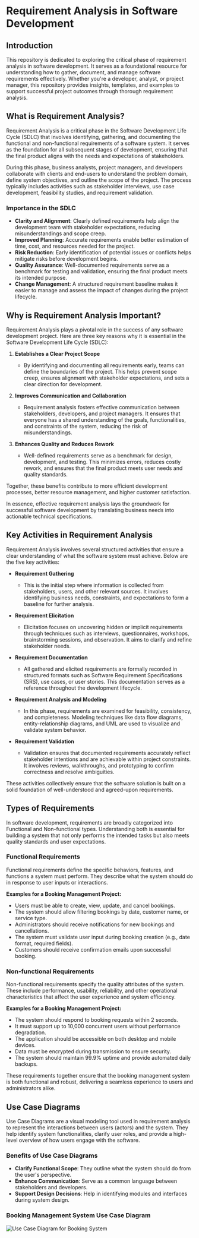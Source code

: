 # Requirement Analysis in Software Development

## Introduction

This repository is dedicated to exploring the critical phase of requirement analysis in software development. It serves as a foundational resource for understanding how to gather, document, and manage software requirements effectively. Whether you're a developer, analyst, or project manager, this repository provides insights, templates, and examples to support successful project outcomes through thorough requirement analysis.

## What is Requirement Analysis?

Requirement Analysis is a critical phase in the Software Development Life Cycle (SDLC) that involves identifying, gathering, and documenting the functional and non-functional requirements of a software system. It serves as the foundation for all subsequent stages of development, ensuring that the final product aligns with the needs and expectations of stakeholders.

During this phase, business analysts, project managers, and developers collaborate with clients and end-users to understand the problem domain, define system objectives, and outline the scope of the project. The process typically includes activities such as stakeholder interviews, use case development, feasibility studies, and requirement validation.

### Importance in the SDLC

- **Clarity and Alignment**: Clearly defined requirements help align the development team with stakeholder expectations, reducing misunderstandings and scope creep.
- **Improved Planning**: Accurate requirements enable better estimation of time, cost, and resources needed for the project.
- **Risk Reduction**: Early identification of potential issues or conflicts helps mitigate risks before development begins.
- **Quality Assurance**: Well-documented requirements serve as a benchmark for testing and validation, ensuring the final product meets its intended purpose.
- **Change Management**: A structured requirement baseline makes it easier to manage and assess the impact of changes during the project lifecycle.

## Why is Requirement Analysis Important?

Requirement Analysis plays a pivotal role in the success of any software development project. Here are three key reasons why it is essential in the Software Development Life Cycle (SDLC):

1. **Establishes a Clear Project Scope**
   - By identifying and documenting all requirements early, teams can define the boundaries of the project. This helps prevent scope creep, ensures alignment with stakeholder expectations, and sets a clear direction for development.

2. **Improves Communication and Collaboration**
   - Requirement analysis fosters effective communication between stakeholders, developers, and project managers. It ensures that everyone has a shared understanding of the goals, functionalities, and constraints of the system, reducing the risk of misunderstandings.

3. **Enhances Quality and Reduces Rework**
   - Well-defined requirements serve as a benchmark for design, development, and testing. This minimizes errors, reduces costly rework, and ensures that the final product meets user needs and quality standards.

Together, these benefits contribute to more efficient development processes, better resource management, and higher customer satisfaction.


In essence, effective requirement analysis lays the groundwork for successful software development by translating business needs into actionable technical specifications.
## Key Activities in Requirement Analysis

Requirement Analysis involves several structured activities that ensure a clear understanding of what the software system must achieve. Below are the five key activities:

- **Requirement Gathering**
  - This is the initial step where information is collected from stakeholders, users, and other relevant sources. It involves identifying business needs, constraints, and expectations to form a baseline for further analysis.

- **Requirement Elicitation**
  - Elicitation focuses on uncovering hidden or implicit requirements through techniques such as interviews, questionnaires, workshops, brainstorming sessions, and observation. It aims to clarify and refine stakeholder needs.

- **Requirement Documentation**
  - All gathered and elicited requirements are formally recorded in structured formats such as Software Requirement Specifications (SRS), use cases, or user stories. This documentation serves as a reference throughout the development lifecycle.

- **Requirement Analysis and Modeling**
  - In this phase, requirements are examined for feasibility, consistency, and completeness. Modeling techniques like data flow diagrams, entity-relationship diagrams, and UML are used to visualize and validate system behavior.

- **Requirement Validation**
  - Validation ensures that documented requirements accurately reflect stakeholder intentions and are achievable within project constraints. It involves reviews, walkthroughs, and prototyping to confirm correctness and resolve ambiguities.

These activities collectively ensure that the software solution is built on a solid foundation of well-understood and agreed-upon requirements.

## Types of Requirements

In software development, requirements are broadly categorized into Functional and Non-functional types. Understanding both is essential for building a system that not only performs the intended tasks but also meets quality standards and user expectations.

### Functional Requirements

Functional requirements define the specific behaviors, features, and functions a system must perform. They describe what the system should do in response to user inputs or interactions.

**Examples for a Booking Management Project:**
- Users must be able to create, view, update, and cancel bookings.
- The system should allow filtering bookings by date, customer name, or service type.
- Administrators should receive notifications for new bookings and cancellations.
- The system must validate user input during booking creation (e.g., date format, required fields).
- Customers should receive confirmation emails upon successful booking.

### Non-functional Requirements

Non-functional requirements specify the quality attributes of the system. These include performance, usability, reliability, and other operational characteristics that affect the user experience and system efficiency.

**Examples for a Booking Management Project:**
- The system should respond to booking requests within 2 seconds.
- It must support up to 10,000 concurrent users without performance degradation.
- The application should be accessible on both desktop and mobile devices.
- Data must be encrypted during transmission to ensure security.
- The system should maintain 99.9% uptime and provide automated daily backups.

These requirements together ensure that the booking management system is both functional and robust, delivering a seamless experience to users and administrators alike.

## Use Case Diagrams

Use Case Diagrams are a visual modeling tool used in requirement analysis to represent the interactions between users (actors) and the system. They help identify system functionalities, clarify user roles, and provide a high-level overview of how users engage with the software.

### Benefits of Use Case Diagrams
- **Clarify Functional Scope**: They outline what the system should do from the user's perspective.
- **Enhance Communication**: Serve as a common language between stakeholders and developers.
- **Support Design Decisions**: Help in identifying modules and interfaces during system design.

### Booking Management System Use Case Diagram

![Use Case Diagram for Booking System](alx-booking-uc.png)

